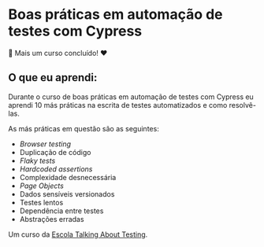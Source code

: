 # Boas práticas em automação de testes com Cypress

👋 Mais um curso concluído! ❤️

## O que eu aprendi:

Durante o curso de boas práticas em automação de testes com Cypress eu aprendi  10 más práticas na escrita de testes automatizados e como resolvê-las.

As más práticas em questão são as seguintes:

- _Browser testing_
- Duplicação de código
- _Flaky tests_
- _Hardcoded assertions_
- Complexidade desnecessária
- _Page Objects_
- Dados sensíveis versionados
- Testes lentos
- Dependência entre testes
- Abstrações erradas


Um curso da [Escola Talking About Testing](https://udemy.com/user/walmyr).
